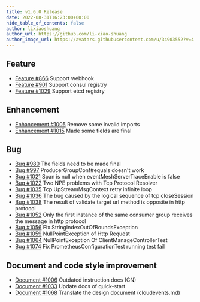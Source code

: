 ```yaml
---
title: v1.6.0 Release
date: 2022-08-31T16:23:00+00:00
hide_table_of_contents: false
author: lixiaoshuang
author_url: https://github.com/li-xiao-shuang
author_image_url: https://avatars.githubusercontent.com/u/34903552?v=4
---
```


## Feature

- [Feature #866](https://github.com/apache/incubator-eventmesh/pull/866) Support webhook
- [Feature #901](https://github.com/apache/incubator-eventmesh/pull/901) Support consul registry
- [Feature #1029](https://github.com/apache/incubator-eventmesh/pull/1029) Support etcd registry

## Enhancement

- [Enhancement #1005](https://github.com/apache/incubator-eventmesh/pull/1005) Remove some invalid imports
- [Enhancement #1015](https://github.com/apache/incubator-eventmesh/pull/1015) Made some fields are final

## Bug
- [Bug #980](https://github.com/apache/incubator-eventmesh/issues/980) The fields need to be made final
- [Bug #997](https://github.com/apache/incubator-eventmesh/issues/997) ProducerGroupConf#equals doesn't work
- [Bug #1021](https://github.com/apache/incubator-eventmesh/issues/1021) Span is null when eventMeshServerTraceEnable is false
- [Bug #1022](https://github.com/apache/incubator-eventmesh/issues/1022) Two NPE problems with Tcp Protocol Resolver
- [Bug #1035](https://github.com/apache/incubator-eventmesh/issues/1035) Tcp UpStreamMsgContext retry infinite loop
- [Bug #1036](https://github.com/apache/incubator-eventmesh/issues/1036) The bug caused by the logical sequence of tcp closeSession
- [Bug #1038](https://github.com/apache/incubator-eventmesh/issues/1038) The result of validate target url method is opposite in http protocol
- [Bug #1052](https://github.com/apache/incubator-eventmesh/issues/1052) Only the first instance of the same consumer group receives the message in http protocol
- [Bug #1056](https://github.com/apache/incubator-eventmesh/issues/1056) Fix StringIndexOutOfBoundsException
- [Bug #1059](https://github.com/apache/incubator-eventmesh/issues/1059) NullPointException of Http Request
- [Bug #1064](https://github.com/apache/incubator-eventmesh/issues/1064) NullPointException Of ClientManageControllerTest
- [Bug #1074](https://github.com/apache/incubator-eventmesh/issues/1074) Fix PrometheusConfigurationTest running test fail


## Document and code style improvement

- [Document #1006](https://github.com/apache/incubator-eventmesh/issues/1006) Outdated instruction docs (CN)
- [Document #1033](https://github.com/apache/incubator-eventmesh/issues/1033) Update docs of quick-start
- [Document #1068](https://github.com/apache/incubator-eventmesh/issues/1068)  Translate the design document (cloudevents.md)

